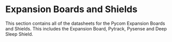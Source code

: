 # Expansion Boards and Shields

This section contains all of the datasheets for the Pycom Expansion Boards and Shields. This includes the Expansion Board, Pytrack, Pysense and Deep Sleep Shield.
